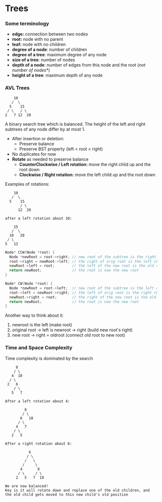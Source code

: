 # Trees

### Some terminology
- **edge:** connection between two nodes
- **root:** node with no parent
- **leaf:** node with no children
- **degree of a node**: number of children
- **degree of a tree**: maximum degree of any node
- **size of a tree**: number of nodes
- **depth of a node**: number of edges from this node and the root (*not number of nodes**)
- **height of a tree**: maximum depth of any node

### AVL Trees

```
    10
   /  \
  5    15
 / \   / \
2   7 12  20
```

A binary search tree which is balanced. The height of the left and right subtrees of any node differ by at most 1.
- After insertion or deletion:
  - Preserve balance
  - Preserve BST property (left < root < right)
- No duplicates for now
- **Rotate** as needed to preserve balance
  - **CounterClockwise / Left rotation:** move the right child up and the root down
  - **Clockwise / Right rotation:** move the left child up and the root down

Examples of rotations:
```
    10
   /  \
  5    15
       / \
      12  20

after a left rotation about 10:

    15
   /  \
  10   20
 / \
5   12
```
```c
Node* CCW(Node *root) {
  Node *newRoot = root->right; // new root of the subtree is the right child
  root->right = newRoot->left; // the right of orig root is the left child of the new root
  newRoot->left = root;        // the left of the new root is the old root
  return newRoot;              // the root is now the new root
}

Node* CW(Node *root) {
  Node *newRoot = root->left;  // new root of the subtree is the left child
  root->left = newRoot->right; // the left of orig root is the right child of the new root
  newRoot->right = root;       // the right of the new root is the old root
  return newRoot;              // the root is now the new root
}
```

Another way to think about it:
1. newroot is the left (make root)
2. original root -> left is newroot -> right (build new root's right)
3. new root -> right = oldroot (connect old root to new root)

### Time and Space Complexity
Time complexity is dominated by the search 


```
     8
    / \
   4  10
  / \   
 2   6
    / \
   5   7

After a left rotation about 4:

         8
        / \
       6   10
      / \
     4   7
    / \
   2   5

After a right rotation about 6:

           6
          / \
         /   \
        /     \
       4       8
      / \     / \
     2   5   7  10

We are now balanced!
Key is it will rotate down and replace one of the old children, and the old child gets moved to this new child's old position
```
        
```


```